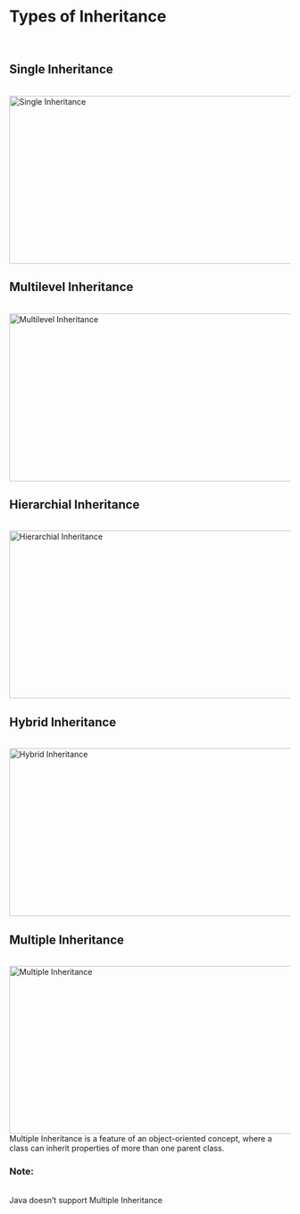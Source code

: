 <h1>Types of Inheritance</h1><br>
<h2>Single Inheritance</h2><br>
<img src="https://media.geeksforgeeks.org/wp-content/uploads/20220728111827/1-660x329.jpg" alt="Single Inheritance" width="602" height="300">



<h2>Multilevel Inheritance</h2><br>
<img src="https://media.geeksforgeeks.org/wp-content/uploads/20220728111913/2-660x329.jpg" alt="Multilevel Inheritance" width="602" height="300">

<h2>Hierarchial Inheritance</h2><br>
<img src="https://media.geeksforgeeks.org/wp-content/cdn-uploads/20221025185149/Hierarchical-Inheritance-in-Java.jpg" alt="Hierarchial Inheritance" width="602" height="300">

<h2>Hybrid Inheritance</h2><br>
<img src="https://media.geeksforgeeks.org/wp-content/uploads/20220728112142/4-660x330.jpg" alt="Hybrid Inheritance" width="602" height="300">

<h2>Multiple Inheritance</h2><br>
<img src="https://media.geeksforgeeks.org/wp-content/uploads/20220728112121/3-660x329.jpg" alt="Multiple Inheritance" width="602" height="300">
Multiple Inheritance is a feature of an object-oriented concept, where a class can inherit properties of more than one parent class.<br>
<h3>Note:</h3><br>
Java doesn’t support Multiple Inheritance
